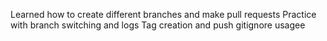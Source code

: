 Learned how to create different branches and make pull requests Practice with branch switching and logs Tag creation and push gitignore usagee
